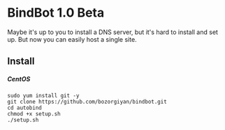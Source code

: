 # BindBot 1.0 Beta
Maybe it's up to you to install a DNS server, but it's hard to install and set up.
But now you can easily host a single site.
## Install
##### CentOS
    sudo yum install git -y
    git clone https://github.com/bozorgiyan/bindbot.git
    cd autobind
    chmod +x setup.sh
    ./setup.sh
